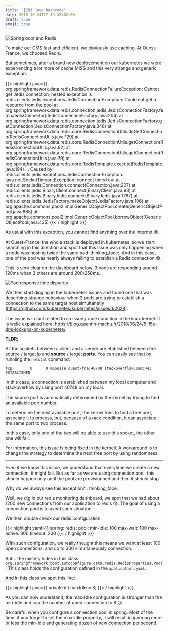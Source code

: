 ```yaml
---
title: "[EN] Java hashcode"
date: 2018-10-24T17:19:38+02:00
draft: true
emoji: true
---
```


![Spring boot and Redis](https://sdqali.in//images/redis-spring-boot.png)

To make our CMS fast and efficient, we obviously use caching. At Ouest-France, we choosed Redis.

But sometimes, after a brand new deployement on our kubernetes we were experiencing a lot more of cache MISS and this very strange and generic exception:

{{< highlight java>}}
org.springframework.data.redis.RedisConnectionFailureException: Cannot get Jedis connection; nested exception is redis.clients.jedis.exceptions.JedisConnectionException: Could not get a resource from the pool
	at org.springframework.data.redis.connection.jedis.JedisConnectionFactory.fetchJedisConnector(JedisConnectionFactory.java:204)
	at org.springframework.data.redis.connection.jedis.JedisConnectionFactory.getConnection(JedisConnectionFactory.java:348)
	at org.springframework.data.redis.core.RedisConnectionUtils.doGetConnection(RedisConnectionUtils.java:129)
	at org.springframework.data.redis.core.RedisConnectionUtils.getConnection(RedisConnectionUtils.java:92)
	at org.springframework.data.redis.core.RedisConnectionUtils.getConnection(RedisConnectionUtils.java:79)
	at org.springframework.data.redis.core.RedisTemplate.execute(RedisTemplate.java:194)
    ...
Caused by: redis.clients.jedis.exceptions.JedisConnectionException: java.net.SocketTimeoutException: connect timed out
	at redis.clients.jedis.Connection.connect(Connection.java:207)
	at redis.clients.jedis.BinaryClient.connect(BinaryClient.java:93)
	at redis.clients.jedis.BinaryJedis.connect(BinaryJedis.java:1767)
	at redis.clients.jedis.JedisFactory.makeObject(JedisFactory.java:106)
	at org.apache.commons.pool2.impl.GenericObjectPool.create(GenericObjectPool.java:868)
	at org.apache.commons.pool2.impl.GenericObjectPool.borrowObject(GenericObjectPool.java:435)
{{< / highlight >}}

As usual with this exception, you cannot find anything over the internet :worried:.

At Ouest-France, the whole stack is deployed in kubernetes, so we start searching in this direction and spot that this issue was only happening when a node was hosting twice the same pod :thinking_face:. And in this case, one of the pod was nearly always failing to establish a Redis connection :sweat_smile:.

This is very clear on the dashboard below. 3 pods are responding around 120ms when 3 others are around 200/250ms.

![Pod response time disparity](images/posts/2018-10-04-pod-response-time-disparity.png)

We then start digging in the kubernetes issues and found one that was describing strange behaviour when 2 pods are trying to establish a connection to the same target host simultanetly (https://github.com/kubernetes/kubernetes/issues/62628).

The issue is in fact related to an issue / race condition in the linux kernel. It is welle explained here: https://blog.quentin-machu.fr/2018/06/24/5-15s-dns-lookups-on-kubernetes/

**TLDR;**

All the sockets between a client and a server are etablished between the source / target ip and **source** / target **ports**. You can easily see that by runniing the `netstat` command: 

```
tcp        0      0 mpousse.ouest-fra:40748 stackoverflow.com:443   ESTABLISHED
```

In this case, a connection is established between my local computer and stackoverflow by using port 40748 on my local.

The source port is automatically determined by the kernel by trying to find an available port number.

To determine the next available port, the kernel tries to find a free port, associate it to process, but, because of a race condition, it can associate the same port to two process.

In this case, only one of the two will be able to use this socket, the other one will fail.

For information, this issue is being fixed in the kernell. A workaround is to change the strategy to determine the next free port by using randomness.

---

Even if we know this issue, we understand that everytime we create a new connection, it might fail. But as far as we are using connection pool, this should happen only until the pool are provisionned and then it should stop.

Why do we always see this exception? : thinking_face:

Well, we dig in our redis monitoring dashboard, we spot that we had about 1200 new connections from our application to redis :cold_sweat:. The goal of using a connection pool is to avoid such situation.

We then double check our redis configuration: 

{{< highlight yaml>}}
spring:
  redis:
    pool:
      min-idle: 100
      max-wait: 100
      max-active: 300
    timeout: 200
{{< / highlight >}}

With such configuration, we really thought this means we want at least 100 open connections, and up to 300 simultaneously connection.

But... the mistery hides in this class: `org.springframework.boot.autoconfigure.data.redis.RedisProperties.Pool`.  This class holds the configuration defined in the `application.yaml`.


And in this class we spot this line: 

{{< highlight java>}}
    private int maxIdle = 8;
{{< / highlight >}}

As you can now understand, the max-idle configuration is stronger than the min-idle and cap the number of open connection to 8 :cry:.

Be careful when you configure a connection pool in spring. Most of the time, if you forget to set the max-idle property, it will result in ignoring more or less the min-idle and generating dozen of new connection per second.